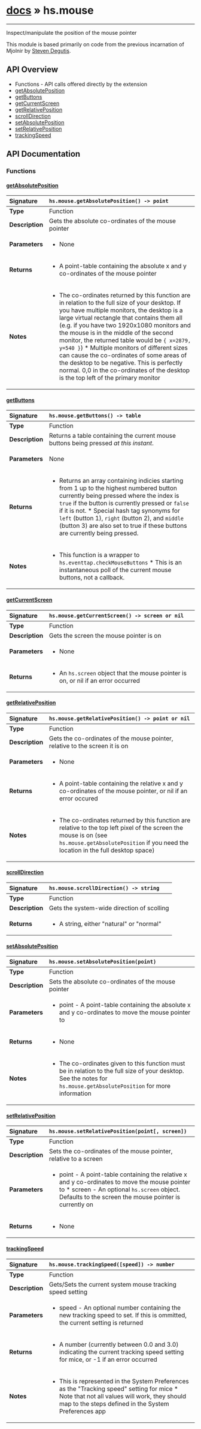 # [docs](index.md) » hs.mouse
---

Inspect/manipulate the position of the mouse pointer

This module is based primarily on code from the previous incarnation of Mjolnir by [Steven Degutis](https://github.com/sdegutis/).

## API Overview
* Functions - API calls offered directly by the extension
 * [getAbsolutePosition](#getabsoluteposition)
 * [getButtons](#getbuttons)
 * [getCurrentScreen](#getcurrentscreen)
 * [getRelativePosition](#getrelativeposition)
 * [scrollDirection](#scrolldirection)
 * [setAbsolutePosition](#setabsoluteposition)
 * [setRelativePosition](#setrelativeposition)
 * [trackingSpeed](#trackingspeed)

## API Documentation

### Functions

#### [getAbsolutePosition](#getabsoluteposition)
| <span style="float: left;">**Signature**</span> | <span style="float: left;">`hs.mouse.getAbsolutePosition() -> point` </span>                                                          |
| -----------------------------------------------------|---------------------------------------------------------------------------------------------------------|
| **Type**                                             | Function |
| **Description**                                      | Gets the absolute co-ordinates of the mouse pointer |
| **Parameters**                                       | <ul><li>None</li></ul> |
| **Returns**                                          | <ul><li>A point-table containing the absolute x and y co-ordinates of the mouse pointer</li></ul> |
| **Notes**                                            | <ul><li>The co-ordinates returned by this function are in relation to the full size of your desktop. If you have multiple monitors, the desktop is a large virtual rectangle that contains them all (e.g. if you have two 1920x1080 monitors and the mouse is in the middle of the second monitor, the returned table would be <code>{ x=2879, y=540 }</code>) * Multiple monitors of different sizes can cause the co-ordinates of some areas of the desktop to be negative. This is perfectly normal. 0,0 in the co-ordinates of the desktop is the top left of the primary monitor</li></ul> |

#### [getButtons](#getbuttons)
| <span style="float: left;">**Signature**</span> | <span style="float: left;">`hs.mouse.getButtons() -> table` </span>                                                          |
| -----------------------------------------------------|---------------------------------------------------------------------------------------------------------|
| **Type**                                             | Function |
| **Description**                                      | Returns a table containing the current mouse buttons being pressed *at this instant*. |
| **Parameters**                                       | <p>None</p> |
| **Returns**                                          | <ul><li>Returns an array containing indicies starting from 1 up to the highest numbered button currently being pressed where the index is <code>true</code> if the button is currently pressed or <code>false</code> if it is not. * Special hash tag synonyms for <code>left</code> (button 1), <code>right</code> (button 2), and <code>middle</code> (button 3) are also set to true if these buttons are currently being pressed.</li></ul> |
| **Notes**                                            | <ul><li>This function is a wrapper to <code>hs.eventtap.checkMouseButtons</code> * This is an instantaneous poll of the current mouse buttons, not a callback.</li></ul> |

#### [getCurrentScreen](#getcurrentscreen)
| <span style="float: left;">**Signature**</span> | <span style="float: left;">`hs.mouse.getCurrentScreen() -> screen or nil` </span>                                                          |
| -----------------------------------------------------|---------------------------------------------------------------------------------------------------------|
| **Type**                                             | Function |
| **Description**                                      | Gets the screen the mouse pointer is on |
| **Parameters**                                       | <ul><li>None</li></ul> |
| **Returns**                                          | <ul><li>An <code>hs.screen</code> object that the mouse pointer is on, or nil if an error occurred</li></ul> |

#### [getRelativePosition](#getrelativeposition)
| <span style="float: left;">**Signature**</span> | <span style="float: left;">`hs.mouse.getRelativePosition() -> point or nil` </span>                                                          |
| -----------------------------------------------------|---------------------------------------------------------------------------------------------------------|
| **Type**                                             | Function |
| **Description**                                      | Gets the co-ordinates of the mouse pointer, relative to the screen it is on |
| **Parameters**                                       | <ul><li>None</li></ul> |
| **Returns**                                          | <ul><li>A point-table containing the relative x and y co-ordinates of the mouse pointer, or nil if an error occured</li></ul> |
| **Notes**                                            | <ul><li>The co-ordinates returned by this function are relative to the top left pixel of the screen the mouse is on (see <code>hs.mouse.getAbsolutePosition</code> if you need the location in the full desktop space)</li></ul> |

#### [scrollDirection](#scrolldirection)
| <span style="float: left;">**Signature**</span> | <span style="float: left;">`hs.mouse.scrollDirection() -> string` </span>                                                          |
| -----------------------------------------------------|---------------------------------------------------------------------------------------------------------|
| **Type**                                             | Function |
| **Description**                                      | Gets the system-wide direction of scolling |
| **Returns**                                          | <ul><li>A string, either "natural" or "normal"</li></ul> |

#### [setAbsolutePosition](#setabsoluteposition)
| <span style="float: left;">**Signature**</span> | <span style="float: left;">`hs.mouse.setAbsolutePosition(point)` </span>                                                          |
| -----------------------------------------------------|---------------------------------------------------------------------------------------------------------|
| **Type**                                             | Function |
| **Description**                                      | Sets the absolute co-ordinates of the mouse pointer |
| **Parameters**                                       | <ul><li>point - A point-table containing the absolute x and y co-ordinates to move the mouse pointer to</li></ul> |
| **Returns**                                          | <ul><li>None</li></ul> |
| **Notes**                                            | <ul><li>The co-ordinates given to this function must be in relation to the full size of your desktop. See the notes for <code>hs.mouse.getAbsolutePosition</code> for more information</li></ul> |

#### [setRelativePosition](#setrelativeposition)
| <span style="float: left;">**Signature**</span> | <span style="float: left;">`hs.mouse.setRelativePosition(point[, screen])` </span>                                                          |
| -----------------------------------------------------|---------------------------------------------------------------------------------------------------------|
| **Type**                                             | Function |
| **Description**                                      | Sets the co-ordinates of the mouse pointer, relative to a screen |
| **Parameters**                                       | <ul><li>point - A point-table containing the relative x and y co-ordinates to move the mouse pointer to * screen - An optional <code>hs.screen</code> object. Defaults to the screen the mouse pointer is currently on</li></ul> |
| **Returns**                                          | <ul><li>None</li></ul> |

#### [trackingSpeed](#trackingspeed)
| <span style="float: left;">**Signature**</span> | <span style="float: left;">`hs.mouse.trackingSpeed([speed]) -> number` </span>                                                          |
| -----------------------------------------------------|---------------------------------------------------------------------------------------------------------|
| **Type**                                             | Function |
| **Description**                                      | Gets/Sets the current system mouse tracking speed setting |
| **Parameters**                                       | <ul><li>speed - An optional number containing the new tracking speed to set. If this is ommitted, the current setting is returned</li></ul> |
| **Returns**                                          | <ul><li>A number (currently between 0.0 and 3.0) indicating the current tracking speed setting for mice, or -1 if an error occurred</li></ul> |
| **Notes**                                            | <ul><li>This is represented in the System Preferences as the "Tracking speed" setting for mice * Note that not all values will work, they should map to the steps defined in the System Preferences app</li></ul> |

